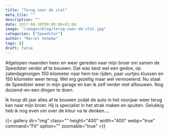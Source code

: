 ```yaml
---
title: "Terug naar de stal"
meta_tile: ""
description: ""
date: 2017-08-30T09:00:00+01:00
image: "/images/blog/terug-naar-de-stal.jpg"
categories: ["Speedster"]
author: "Marcel Venema" 
tags: []
draft: false
---
```


Afgelopen maanden heen en weer gereden naar mijn broer om samen de Speedster verder af te bouwen. Dat was best wel een gedoe, op zaterdagmorgen 150 kilometer naar hem toe rijden, paar uurtjes klussen en 150 kilometer weer terug. Wel erg gezellig maar wel vermoeiend. Nu staat de Speedster weer in mijn garage en kan ik zelf verder met afbouwen.  Nog duizend-en-een dingen te doen.

Ik hoop dit jaar alles af te bouwen zodat de auto in het voorjaar weer terug kan naar mijn broer. Hij is specialist in het strak maken en spuiten. Gelukkig heb ik nog even om over de kleur na te denken….

{{< gallery dir="img" class="" height="400" width="400" webp="true" command="Fit" option="" zoomable="true" >}}

&nbsp;
